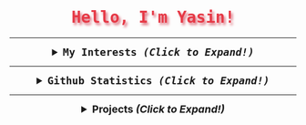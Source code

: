<samp>
  <h1 align="center" style="color:#e63946;text-shadow: 3px 4px 4px rgba(205, 50, 70, 0.7);">Hello, I'm Yasin!</h1>

---

  <details align="center">
    <summary style="font-weight: bold; font-size: 18px">
      <b>My Interests</b>
      <i>(Click to Expand!)</i>
    </summary>
    <br/>
  
  ![Manjaro](https://img.shields.io/badge/manjaro-cD1?style=for-the-badge&logo=manjaro&logoColor=EF7F1A&color=2B2A29)
  ![Python](https://img.shields.io/badge/python-cD1?style=for-the-badge&logo=python&logoColor=EF7F1A&color=2B2A29)
  ![Web3](https://img.shields.io/badge/Web3-cD1?style=for-the-badge&logo=web3dotjs&logoColor=EF7F1A&color=2B2A29)
  ![Flask](https://img.shields.io/badge/flask-cD1?style=for-the-badge&logo=flask&logoColor=EF7F1A&color=2B2A29)
  ![Scrapy](https://img.shields.io/badge/scrapy-cD1?style=for-the-badge&logo=scrapy&logoColor=EF7F1A&color=2B2A29)
  ![MongoDB](https://img.shields.io/badge/mongodb-cD1?style=for-the-badge&logo=mongodb&logoColor=EF7F1A&color=2B2A29)
  ![RESTful](https://img.shields.io/badge/restful-cD1?style=for-the-badge&logo=postman&logoColor=EF7F1A&color=2B2A29)
  </details>


  ---

  <details align="center">
    <summary style="font-weight: bold; font-size: 18px">
      <b>Github Statistics</b>
      <i>(Click to Expand!)</i>
    </summary>
    <br/>
  
  <img width="53%" alt="Github Statistics" src="https://github-readme-stats.vercel.app/api?username=ozhan6449&show_icons=true&bg_color=2B2A29&icon_color=EF7F1A&text_color=FFF&title_color=EF7F1A&locale=en"/>
  <img width="44%" alt="Most Used Languages" src="https://github-readme-stats.vercel.app/api/top-langs/?username=ozhan6449&layout=compact&bg_color=2B2A29&text_color=FFF&title_color=EF7F1A&locale=en"/>

  </details>
</samp>


  ---


<details align="center">
    <summary style="font-weight: bold; font-size: 18px">
        <b>Projects</b>
        <i>(Click to Expand!)</i>
    </summary>



[![Otomatik Profil Güncelleyici](https://github.com/ozhan6449/ozhan6449/actions/workflows/0x733.yml/badge.svg)](https://github.com/ozhan6449/ozhan6449/actions/workflows/0x733.yml)



Son Güncelleme: 16-09-2025 03:37:32
</details>